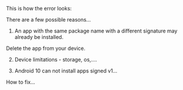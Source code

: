 This is how the error looks:

There are a few possible reasons...

1. An app with the same package name with a different signature may already be installed.

Delete the app from your device.

2. Device limitations - storage, os,....

3. Android 10 can not install apps signed v1...

How to fix...
